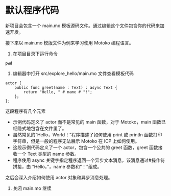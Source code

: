 # 默认程序代码

新项目会包含一个 main.mo 模板源码文件。通过编辑这个文件包含你的代码来加速开发。

接下来以 main.mo 模版文件为例来学习使用 Motoko 编程语言。

1. 在项目目录下运行命令

**`pwd`**

1. 编辑器中打开 src/explore\_hello/main.mo 文件查看模板代码

```text
actor {
    public func greet(name : Text) : async Text {
        return "Hello, " # name # "!";
    };
};
```

这段程序有几个元素

* 示例代码定义了 actor 而不是常见的 main 函数，对于 Motoko，main 函数已经隐式地包含在文件里了。
* 虽然常见的“Hello，World！”程序描述了如何使用 print 或 println 函数打印字符串，但是一般的程序无法展示 Motoko 在 ICP 上如何使用。
* 这段示例代码定义了一个 actor，包含一个公共的 greet 函数，greet 函数接收一个 Text 类型的 name 参数。
* 程序使用 async 关键字指定程序返回一个异步文本消息，该消息通过\#操作符拼接，由 “Hello，”，name 参数和“！”组成。

之后会深入介绍如何使用 actor 对象和异步消息处理。

1. 关闭 main.mo 继续

